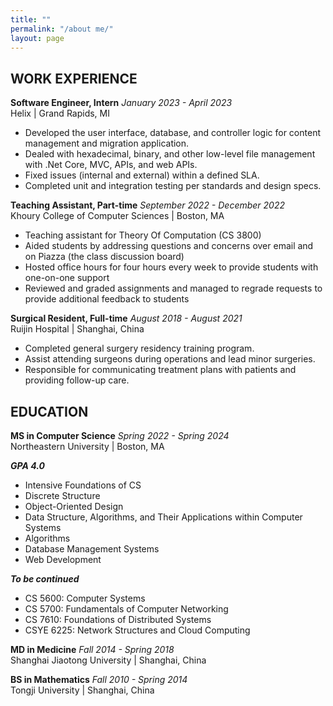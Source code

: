```yaml
---
title: ""
permalink: "/about me/"
layout: page
---
```


## WORK EXPERIENCE
**Software Engineer, Intern** _January 2023 - April 2023_<br />
Helix | Grand Rapids, MI

- Developed the user interface, database, and controller logic for content management and migration application.
- Dealed with hexadecimal, binary, and other low-level file management with .Net Core, MVC, APIs, and web APIs. 
- Fixed issues (internal and external) within a defined SLA. 
- Completed unit and integration testing per standards and design specs. 

**Teaching Assistant, Part-time** _September 2022 - December 2022_<br />
Khoury College of Computer Sciences | Boston, MA

- Teaching assistant for Theory Of Computation (CS 3800)
- Aided students by addressing questions and concerns over email and on Piazza (the class discussion board)
- Hosted office hours for four hours every week to provide students with one-on-one support
- Reviewed and graded assignments and managed to regrade requests to provide additional feedback to students

**Surgical Resident, Full-time** _August 2018 - August 2021_<br />
Ruijin Hospital | Shanghai, China
- Completed general surgery residency training program.
- Assist attending surgeons during operations and lead minor surgeries.
- Responsible for communicating treatment plans with patients and providing follow-up care.

## EDUCATION

**MS in Computer Science**  _Spring 2022 - Spring 2024_<br />
Northeastern University | Boston, MA <br />

***GPA 4.0***
* Intensive Foundations of CS
* Discrete Structure
* Object-Oriented Design
* Data Structure, Algorithms, and Their Applications within Computer Systems
* Algorithms
* Database Management Systems
* Web Development <br />

***To be continued***
* CS 5600: Computer Systems
* CS 5700: Fundamentals of Computer Networking
* CS 7610: Foundations of Distributed Systems
* CSYE 6225: Network Structures and Cloud Computing

**MD in Medicine**  _Fall 2014 - Spring 2018_ <br />
Shanghai Jiaotong University | Shanghai, China

**BS in Mathematics**  _Fall 2010 - Spring 2014_ <br />
Tongji University | Shanghai, China